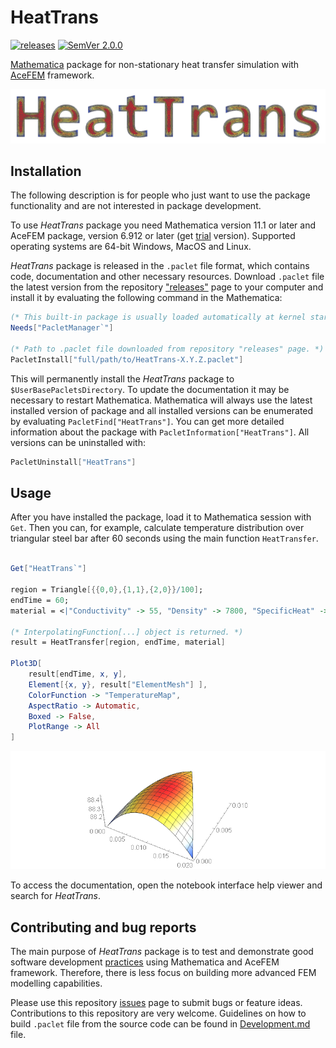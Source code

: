 # HeatTrans

[![releases](https://img.shields.io/github/release/c3m-labs/HeatTrans.svg)](https://github.com/c3m-labs/HeatTrans/releases)
[![SemVer 2.0.0](https://img.shields.io/badge/SemVer-2.0.0-brightgreen.svg)](http://semver.org/spec/v2.0.0.html)

[Mathematica](http://www.wolfram.com/mathematica/) package for non-stationary heat transfer simulation
with [AceFEM](http://symech.fgg.uni-lj.si/) framework.

![logo](Images/Logo.png)

## Installation

The following description is for people who just want to use the package functionality and are not interested in package development.

To use _HeatTrans_ package you need Mathematica version 11.1 or later and
AceFEM package, version 6.912 or later (get [trial](http://symech.fgg.uni-lj.si/Download.htm) version).
Supported operating systems are 64-bit Windows, MacOS and Linux.

_HeatTrans_ package is released in the `.paclet` file format, which contains code, documentation and other necessary resources.
Download `.paclet` file the latest version from the repository ["releases"](https://github.com/c3m-labs/HeatTrans/releases)  page
to your computer and install it by evaluating the following command in the Mathematica:

```mathematica
(* This built-in package is usually loaded automatically at kernel startup. *)
Needs["PacletManager`"]

(* Path to .paclet file downloaded from repository "releases" page. *)
PacletInstall["full/path/to/HeatTrans-X.Y.Z.paclet"]
```

This will permanently install the _HeatTrans_ package to `$UserBasePacletsDirectory`.
To update the documentation it may be necessary to restart Mathematica.
Mathematica will always use the latest installed version of package and all installed versions
can be enumerated by evaluating `PacletFind["HeatTrans"]`.
You can get more detailed information about the package with `PacletInformation["HeatTrans"]`.
All versions can be uninstalled with:

```mathematica
PacletUninstall["HeatTrans"]
```

## Usage

After you have installed the package, load it to Mathematica session with `Get`.
Then you can, for example, calculate temperature distribution over triangular steel bar after 60 seconds
using the main function `HeatTransfer`.

```mathematica

Get["HeatTrans`"]

region = Triangle[{{0,0},{1,1},{2,0}}/100];
endTime = 60;
material = <|"Conductivity" -> 55, "Density" -> 7800, "SpecificHeat" -> 470|>;

(* InterpolatingFunction[...] object is returned. *)
result = HeatTransfer[region, endTime, material]

Plot3D[
    result[endTime, x, y],
    Element[{x, y}, result["ElementMesh"] ],
    ColorFunction -> "TemperatureMap",
    AspectRatio -> Automatic,
    Boxed -> False,
    PlotRange -> All
]
```

![plot3D](Images/Plot3D.png)

To access the documentation, open the notebook interface help viewer and search for _HeatTrans_.

## Contributing and bug reports

The main purpose of _HeatTrans_ package is to test and demonstrate good software development
[practices](https://doi.org/10.1371/journal.pbio.1001745) using Mathematica and AceFEM framework.
Therefore, there is less focus on building more advanced FEM modelling capabilities.

Please use this repository [issues](https://github.com/c3m-labs/HeatTrans/issues) page to submit bugs or feature ideas.
Contributions to this repository are very welcome.
Guidelines on how to build `.paclet` file from the source code can be found in [Development.md]( Development.md ) file.
